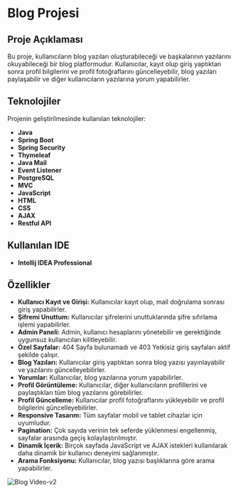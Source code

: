 # Blog Projesi

## Proje Açıklaması

Bu proje, kullanıcıların blog yazıları oluşturabileceği ve başkalarının yazılarını okuyabileceği bir blog platformudur. Kullanıcılar, kayıt olup giriş yaptıktan sonra profil bilgilerini ve profil fotoğraflarını güncelleyebilir, blog yazıları paylaşabilir ve diğer kullanıcıların yazılarına yorum yapabilirler.

## Teknolojiler

Projenin geliştirilmesinde kullanılan teknolojiler:

- **Java**
- **Spring Boot**
- **Spring Security**
- **Thymeleaf**
- **Java Mail**
- **Event Listener**
- **PostgreSQL**
- **MVC**
- **JavaScript**
- **HTML**
- **CSS**
- **AJAX**
- **Restful API**

## Kullanılan IDE

- **Intellij IDEA Professional**

## Özellikler

- **Kullanıcı Kayıt ve Girişi:** Kullanıcılar kayıt olup, mail doğrulama sonrası giriş yapabilirler.
- **Şifremi Unuttum:** Kullanıcılar şifrelerini unuttuklarında şifre sıfırlama işlemi yapabilirler.
- **Admin Paneli:** Admin, kullanıcı hesaplarını yönetebilir ve gerektiğinde uygunsuz kullanıcıları kilitleyebilir.
- **Özel Sayfalar:** 404 Sayfa bulunamadı ve 403 Yetkisiz giriş sayfaları aktif şekilde çalışır.
- **Blog Yazıları:** Kullanıcılar giriş yaptıktan sonra blog yazısı yayınlayabilir ve yazılarını güncelleyebilirler.
- **Yorumlar:** Kullanıcılar, blog yazılarına yorum yapabilirler.
- **Profil Görüntüleme:** Kullanıcılar, diğer kullanıcıların profillerini ve paylaştıkları tüm blog yazılarını görebilirler.
- **Profil Güncelleme:** Kullanıcılar profil fotoğraflarını yükleyebilir ve profil bilgilerini güncelleyebilirler.
- **Responsive Tasarım:** Tüm sayfalar mobil ve tablet cihazlar için uyumludur.
- **Pagination:** Çok sayıda verinin tek seferde yüklenmesi engellenmiş, sayfalar arasında geçiş kolaylaştırılmıştır.
- **Dinamik İçerik:** Birçok sayfada JavaScript ve AJAX istekleri kullanılarak daha dinamik bir kullanıcı deneyimi sağlanmıştır.
- **Arama Fonksiyonu:** Kullanıcılar, blog yazısı başlıklarına göre arama yapabilirler.


![Blog Video-v2](https://github.com/oncaner/spring-boot-thymeleaf-blog/assets/86167203/28fd4f29-d226-48ab-9db5-2be173f64668)
